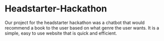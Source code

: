 # Headstarter-Hackathon

Our project for the headstarter hackathon was a chatbot that would recommend a book to the user based on what genre the user wants. It is a simple, easy to use website that is quick and efficient.
